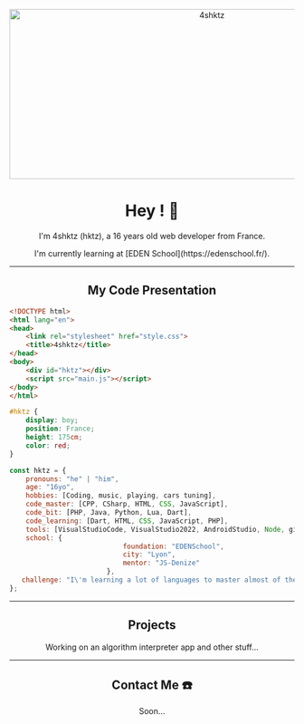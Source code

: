 <p align="center">
  <img src="https://socialify.git.ci/4shktz/4shktz/image?font=Source%20Code%20Pro&forks=1&issues=1&language=1&name=1&owner=1&pattern=Plus&pulls=1&stargazers=1&theme=Dark" alt="4shktz" width="700" height="300" />
</p>

<h1 align="center"> Hey ! 👋</h1>

<p align="center">
  I'm 4shktz (hktz), a 16 years old web developer from France.
</p>

<p align="center">
  I'm currently learning at [EDEN School](https://edenschool.fr/).
</p>

<hr>

<h2 align="center"> My Code Presentation</h2>

```html
<!DOCTYPE html>
<html lang="en">
<head>
    <link rel="stylesheet" href="style.css">
    <title>4shktz</title>
</head>
<body>
    <div id="hktz"></div>
    <script src="main.js"></script>
</body>
</html>
```

```css
#hktz {
    display: boy; 
    position: France; 
    height: 175cm;  
    color: red;
}
```

```js
const hktz = {
    pronouns: "he" | "him",
    age: "16yo",
    hobbies: [Coding, music, playing, cars tuning],
    code_master: [CPP, CSharp, HTML, CSS, JavaScript],
    code_bit: [PHP, Java, Python, Lua, Dart],
    code_learning: [Dart, HTML, CSS, JavaScript, PHP],
    tools: [VisualStudioCode, VisualStudio2022, AndroidStudio, Node, git, IntellijIDEA],
    school: {
                            foundation: "EDENSchool",
                            city: "Lyon",
                            mentor: "JS-Denize"
                        },
   challenge: "I\'m learning a lot of languages to master almost of them."
};
```

<hr>

<h2 align="center">Projects</h2> 

<p align="center">
  Working on an algorithm interpreter app and other stuff...
</p>

<hr>

<h2 align="center">Contact Me ☎️</h2> 

<p align="center">
  Soon...
</p>
